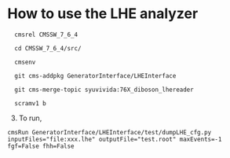 How to use the LHE analyzer
======================
```
  cmsrel CMSSW_7_6_4

  cd CMSSW_7_6_4/src/

  cmsenv

  git cms-addpkg GeneratorInterface/LHEInterface

  git cms-merge-topic syuvivida:76X_diboson_lhereader

  scramv1 b
```

 3. To run,

```
cmsRun GeneratorInterface/LHEInterface/test/dumpLHE_cfg.py inputFiles="file:xxx.lhe" outputFile="test.root" maxEvents=-1 fgf=False fhh=False
```